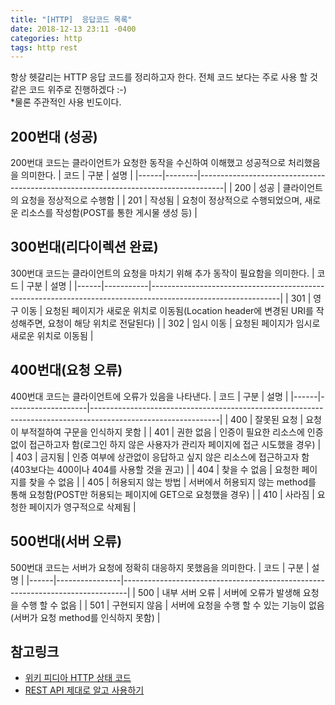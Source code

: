 ```yaml
---
title: "[HTTP]  응답코드 목록"
date: 2018-12-13 23:11 -0400
categories: http
tags: http rest
---
```


항상 헷갈리는 HTTP 응답 코드를 정리하고자 한다. 전체 코드 보다는 주로 사용 할 것같은 코드 위주로 진행하겠다 :-)  
*물론 주관적인 사용 빈도이다.

## 200번대 (성공)

200번대 코드는 클라이언트가 요청한 동작을 수신하여 이해했고 성공적으로 처리했음을 의미한다.
| 코드 | 구분   | 설명                                                                               |
|------|--------|------------------------------------------------------------------------------------|
| 200  | 성공   | 클라이언트의 요청을 정상적으로 수행함                                              |
| 201  | 작성됨 | 요청이 정상적으로 수행되었으며, 새로운 리소스를 작성함(POST를 통한 게시물 생성 등) |

## 300번대(리다이렉션 완료)

300번대 코드는 클라이언트의 요청을 마치기 위해 추가 동작이 필요함을 의미한다.
| 코드 | 구분      | 설명                                                                                                         |
|------|-----------|--------------------------------------------------------------------------------------------------------------|
| 301  | 영구 이동 | 요청된 페이지가 새로운 위치로 이동됨(Location header에 변경된 URI를 작성해주면, 요청이 해당 위치로 전달된다) |
| 302  | 임시 이동 | 요청된 페이지가 임시로 새로운 위치로 이동됨                                                                  |

## 400번대(요청 오류)

400번대 코드는 클라이언트에 오류가 있음을 나타낸다.
| 코드 | 구분               | 설명                                                                                                         |
|------|--------------------|--------------------------------------------------------------------------------------------------------------|
| 400  | 잘못된 요청        | 요청이 부적절하여 구문을 인식하지 못함                                                                       |
| 401  | 권한 없음          | 인증이 필요한 리소스에 인증 없이 접근하고자 함(로그인 하지 않은 사용자가 관리자 페이지에 접근 시도했을 경우) |
| 403  | 금지됨             | 인증 여부에 상관없이 응답하고 싶지 않은 리소스에 접근하고자 함(403보다는 400이나 404를 사용할 것을 권고)     |
| 404  | 찾을 수 없음       | 요청한 페이지를 찾을 수 없음                                                                                 |
| 405  | 허용되지 않는 방법 | 서버에서 허용되지 않는 method를 통해 요청함(POST만 허용되는 페이지에 GET으로 요청했을 경우)                  |
| 410  | 사라짐             | 요청한 페이지가 영구적으로 삭제됨                                                                            |

## 500번대(서버 오류)

500번대 코드는 서버가 요청에 정확히 대응하지 못했음을 의미한다.
| 코드 | 구분           | 설명                                                                          |
|------|----------------|-------------------------------------------------------------------------------|
| 500  | 내부 서버 오류 | 서버에 오류가 발생해 요청을 수행 할 수 없음                                   |
| 501  | 구현되지 않음  | 서버에 요청을 수행 할 수 있는 기능이 없음(서버가 요청 method를 인식하지 못함) |

## 참고링크
- [위키 피디아 HTTP 상태 코드][link-wiki]
- [REST API 제대로 알고 사용하기][link-rest-api]

[link-wiki]: https://ko.wikipedia.org/wiki/HTTP_%EC%83%81%ED%83%9C_%EC%BD%94%EB%93%9C
[link-rest-api]: https://meetup.toast.com/posts/92